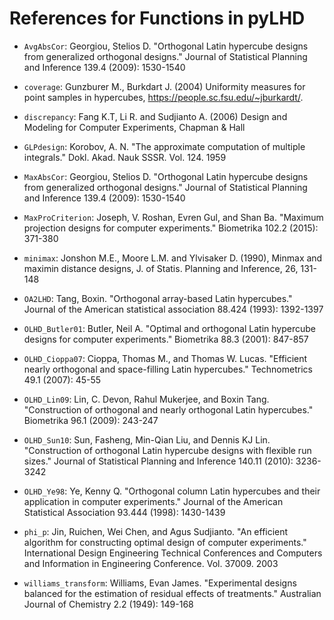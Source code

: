 # References for Functions in pyLHD

- `AvgAbsCor`: Georgiou, Stelios D. "Orthogonal Latin hypercube designs from generalized orthogonal designs." Journal of Statistical Planning and Inference 139.4 (2009): 1530-1540

- `coverage`: Gunzburer M., Burkdart J. (2004) Uniformity measures for point samples in hypercubes, 
https://people.sc.fsu.edu/~jburkardt/.

- `discrepancy`: Fang K.T, Li R. and Sudjianto A. (2006) Design and Modeling for Computer Experiments, Chapman & Hall

- `GLPdesign`: Korobov, A. N. "The approximate computation of multiple integrals." Dokl. Akad. Nauk SSSR. Vol. 124. 1959

- `MaxAbsCor`: Georgiou, Stelios D. "Orthogonal Latin hypercube designs from generalized orthogonal designs." Journal of Statistical Planning and Inference 139.4 (2009): 1530-1540

- `MaxProCriterion`: Joseph, V. Roshan, Evren Gul, and Shan Ba. "Maximum projection designs for computer experiments." Biometrika 102.2 (2015): 371-380

- `minimax`: Jonshon M.E., Moore L.M. and Ylvisaker D. (1990), Minmax and maximin distance designs, J. of Statis. Planning and Inference, 26, 131-148

- `OA2LHD`: Tang, Boxin. "Orthogonal array-based Latin hypercubes." Journal of the American statistical association 88.424 (1993): 1392-1397

- `OLHD_Butler01`: Butler, Neil A. "Optimal and orthogonal Latin hypercube designs for computer experiments." Biometrika 88.3 (2001): 847-857

- `OLHD_Cioppa07`: Cioppa, Thomas M., and Thomas W. Lucas. "Efficient nearly orthogonal and space-filling Latin hypercubes." Technometrics 49.1 (2007): 45-55

- `OLHD_Lin09`: Lin, C. Devon, Rahul Mukerjee, and Boxin Tang. "Construction of orthogonal and nearly orthogonal Latin hypercubes." Biometrika 96.1 (2009): 243-247

- `OLHD_Sun10`: Sun, Fasheng, Min-Qian Liu, and Dennis KJ Lin. "Construction of orthogonal Latin hypercube designs with flexible run sizes." Journal of Statistical Planning and Inference 140.11 (2010): 3236-3242

- `OLHD_Ye98`: Ye, Kenny Q. "Orthogonal column Latin hypercubes and their application in computer experiments." Journal of the American Statistical Association 93.444 (1998): 1430-1439

- `phi_p`: Jin, Ruichen, Wei Chen, and Agus Sudjianto. "An efficient algorithm for constructing optimal design of computer experiments." International Design Engineering Technical Conferences and Computers and Information in Engineering Conference. Vol. 37009. 2003

- `williams_transform`: Williams, Evan James. "Experimental designs balanced for the estimation of residual effects of treatments." Australian Journal of Chemistry 2.2 (1949): 149-168
